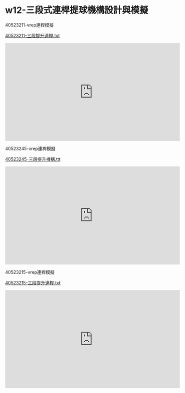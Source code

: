 # w12-三段式連桿提球機構設計與模擬
40523211-vrep連桿模擬

[40523211-三段提升連桿.txt](https://github.com/s40523211/cd2018/blob/gh-pages/40523211/3up%20plus.ttt)
<iframe width="560" height="315" src="https://www.youtube.com/embed/S4ABpcTo59E" frameborder="0" allow="autoplay; encrypted-media" allowfullscreen></iframe>



40523245-vrep連桿模擬

[40523245-三段提升機構.ttt](https://github.com/s40523245/cd2018/blob/gh-pages/40523245.ttt)
<iframe width="560" height="315" src="https://www.youtube.com/embed/iV9llDMZK0g" frameborder="0" allow="autoplay; encrypted-media" allowfullscreen></iframe>



40523215-vrep連桿模擬

[40523215-三段提升連桿.txt](https://github.com/s40523215/cd2018/blob/gh-pages/%E7%B5%84%E5%90%88.ttt)
<iframe width="560" height="315" src="https://www.youtube.com/watch?v=y95bBjkp42M&feature=youtu.be" frameborder="0" allow="autoplay; encrypted-media" allowfullscreen></iframe>






